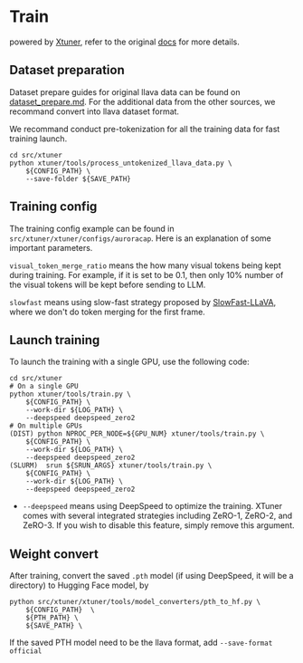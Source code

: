 # Train
powered by [Xtuner](https://github.com/InternLM/xtuner), refer to the original [docs](../../src/xtuner/README.md) for more details.

## Dataset preparation

Dataset prepare guides for original llava data can be found on [dataset_prepare.md](../../src/xtuner/docs/en/user_guides/dataset_prepare.md#dataset-prepare##others###llava_dataset). For the additional data from the other sources, we recommand convert into llava dataset format.

We recommand conduct pre-tokenization for all the training data for fast training launch. 

```
cd src/xtuner
python xtuner/tools/process_untokenized_llava_data.py \
    ${CONFIG_PATH} \
    --save-folder ${SAVE_PATH}
```

## Training config

The training config example can be found in `src/xtuner/xtuner/configs/auroracap`. Here is an explanation of some important parameters.

`visual_token_merge_ratio` means the how many visual tokens being kept during training. For example, if it is set to be 0.1, then only 10% number of the visual tokens will be kept before sending to LLM.

`slowfast` means using slow-fast strategy proposed by [SlowFast-LLaVA](https://arxiv.org/abs/2407.15841), where we don't do token merging for the first frame.

## Launch training

To launch the training with a single GPU, use the following code:
```
cd src/xtuner
# On a single GPU
python xtuner/tools/train.py \
    ${CONFIG_PATH} \
    --work-dir ${LOG_PATH} \
    --deepspeed deepspeed_zero2
# On multiple GPUs
(DIST) python NPROC_PER_NODE=${GPU_NUM} xtuner/tools/train.py \
    ${CONFIG_PATH} \
    --work-dir ${LOG_PATH} \
    --deepspeed deepspeed_zero2
(SLURM)  srun ${SRUN_ARGS} xtuner/tools/train.py \
    ${CONFIG_PATH} \
    --work-dir ${LOG_PATH} \
    --deepspeed deepspeed_zero2
```
- `--deepspeed` means using DeepSpeed to optimize the training. XTuner comes with several integrated strategies including ZeRO-1, ZeRO-2, and ZeRO-3. If you wish to disable this feature, simply remove this argument.

## Weight convert
After training, convert the saved `.pth` model (if using DeepSpeed, it will be a directory) to Hugging Face model, by 
```
python src/xtuner/xtuner/tools/model_converters/pth_to_hf.py \
    ${CONFIG_PATH}  \
    ${PTH_PATH} \
    ${SAVE_PATH} \
```
If the saved PTH model need to be the llava format, add `--save-format official`